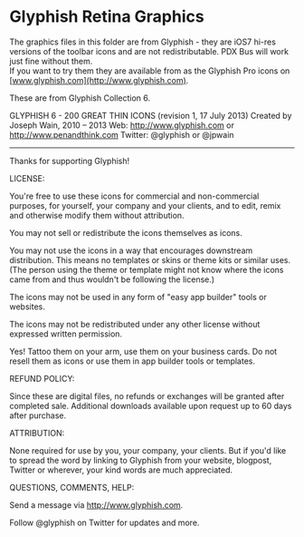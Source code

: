 Glyphish Retina Graphics
========================

The graphics files in this folder are from Glyphish - they are iOS7 hi-res versions of the toolbar icons and
are not redistributable.  PDX Bus will work just fine without them.  
If you want to try them they are available from as the Glyphish Pro icons on [www.glyphish.com](http://www.glyphish.com).

These are from Glyphish Collection 6.


GLYPHISH 6 - 200 GREAT THIN ICONS
(revision 1, 17 July 2013)
Created by Joseph Wain, 2010 – 2013
Web: http://www.glyphish.com or http://www.penandthink.com
Twitter: @glyphish or @jpwain

----------

Thanks for supporting Glyphish!

LICENSE:

You're free to use these icons for commercial and non-commercial purposes, for yourself, your company and your clients, and to edit, remix and otherwise modify them without attribution.

You may not sell or redistribute the icons themselves as icons.

You may not use the icons in a way that encourages downstream distribution. This means no templates or skins or theme kits or similar uses. (The person using the theme or template might not know where the icons came from and thus wouldn't be following the license.)

The icons may not be used in any form of "easy app builder" tools or websites.

The icons may not be redistributed under any other license without expressed written permission.

Yes! Tattoo them on your arm, use them on your business cards. Do not resell them as icons or use them in app builder tools or templates.

REFUND POLICY:

Since these are digital files, no refunds or exchanges will be granted after completed sale. Additional downloads available upon request up to 60 days after purchase.

ATTRIBUTION:

None required for use by you, your company, your clients. But if you'd like to spread the word by linking to Glyphish from your website, blogpost, Twitter or wherever, your kind words are much appreciated.

QUESTIONS, COMMENTS, HELP:

Send a message via http://www.glyphish.com.

Follow @glyphish on Twitter for updates and more.